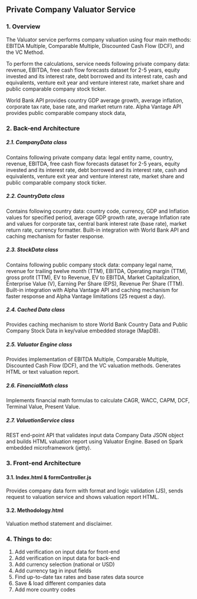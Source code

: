 
## Private Company Valuator Service

### 1. Overview

The Valuator service performs company valuation using four main methods: 
EBITDA Multiple, Comparable Multiple, Discounted Cash Flow (DCF), 
and the VC Method.

To perform the calculations, service needs following private 
company data: revenue, EBITDA, free cash flow forecasts dataset 
for 2-5 years, equity invested and its interest rate, debt borrowed 
and its interest rate, cash and equivalents, venture exit year and 
venture interest rate, market share and public comparable company 
stock ticker.

World Bank API provides country GDP average growth, average inflation, 
corporate tax rate, base rate, and market return rate. Alpha Vantage 
API provides public comparable company stock data,


### 2. Back-end Architecture

##### 2.1. CompanyData class
Contains following private company data: legal entity name, country,
revenue, EBITDA, free cash flow forecasts dataset for 2-5 years, 
equity invested and its interest rate, debt borrowed and its interest 
rate, cash and equivalents, venture exit year and venture interest 
rate, market share and public comparable company stock ticker.

##### 2.2. CountryData class
Contains following country data: country code, currency,
GDP and Inflation values for specified period, average GDP growth rate,
average Inflation rate and values for corporate tax, central bank interest
rate (base rate), market return rate, currency formatter. Built-in 
integration with World Bank API and caching mechanism for faster response.

##### 2.3. StockData class
Contains following public company stock data: company legal name,
revenue for trailing twelve month (TTM), EBITDA, Operating margin (TTM),
gross profit (TTM), EV to Revenue, EV to EBITDA, Market Capitalization,
Enterprise Value (V), Earning Per Share (EPS), Revenue Per Share (TTM).
Built-in integration with Alpha Vantage API and caching mechanism 
for faster response and Alpha Vantage limitations (25 request a day).


##### 2.4. Cached Data class
Provides caching mechanism to store World Bank Country Data and
Public Company Stock Data in key/value embedded storage (MapDB).


##### 2.5. Valuator Engine class
Provides implementation of EBITDA Multiple, Comparable Multiple, 
Discounted Cash Flow (DCF), and the VC valuation methods. Generates
HTML or text valuation report.


##### 2.6. FinancialMath class
Implements financial math formulas to calculate CAGR, WACC, CAPM,
DCF, Terminal Value, Present Value.

##### 2.7. ValuationService class
REST end-point API that validates input data Company Data JSON object  
and builds HTML valuation report using Valuator Engine. Based on
Spark embedded microframework (jetty).

### 3. Front-end Architecture

#### 3.1. Index.html & formController.js
Provides company data form with format and logic validation (JS),
sends request to valuation service and shows valuation report HTML.

#### 3.2. Methodology.html
Valuation method statement and disclaimer.


### 4. Things to do:
1. Add verification on input data for front-end
2. Add verification on input data for back-end
3. Add currency selection (national or USD) 
4. Add currency tag in input fields
5. Find up-to-date tax rates and base rates data source
6. Save & load different companies data
7. Add more country codes
